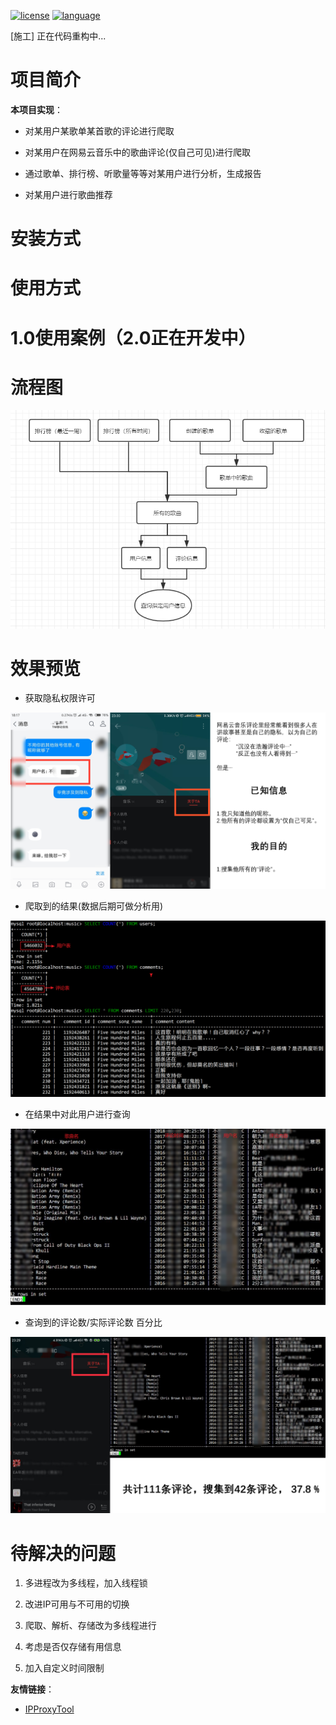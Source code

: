 <a href=""><img src="https://img.shields.io/github/license/mashape/apistatus.svg" alt="license"></a>
<a href=""><img src="https://img.shields.io/badge/language-python-green.svg" alt="language"></a>



[施工] 正在代码重构中...





# 项目简介

**本项目实现**：

- 对某用户某歌单某首歌的评论进行爬取

- 对某用户在网易云音乐中的歌曲评论(仅自己可见)进行爬取
- 通过歌单、排行榜、听歌量等等对某用户进行分析，生成报告

- 对某用户进行歌曲推荐

  

# 安装方式



# 使用方式



# 1.0使用案例（2.0正在开发中）



# 流程图

![](image/process.png)

# 效果预览

- 获取隐私权限许可

![](image/permission.png)

- 爬取到的结果(数据后期可做分析用)</center>

![](image/result.png)

- 在结果中对此用户进行查询</center>

![](image/search.png)

- 查询到的评论数/实际评论数 百分比

![](image/persent.png)



# 待解决的问题

1. 多进程改为多线程，加入线程锁

2. 改进IP可用与不可用的切换

3. 爬取、解析、存储改为多线程进行

5. 考虑是否仅存储有用信息

5. 加入自定义时间限制

   

**友情链接**：

- [IPProxyTool](<https://github.com/awolfly9/IPProxyTool>)